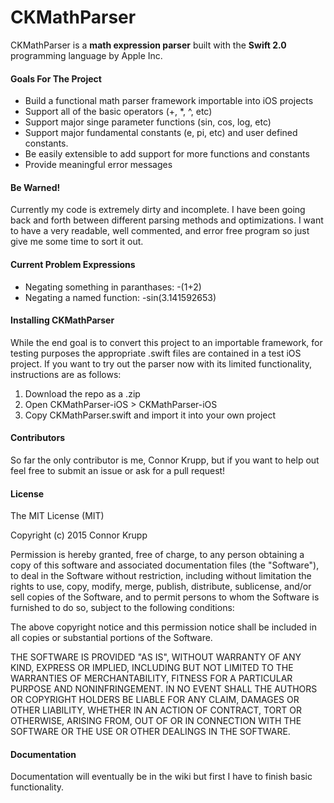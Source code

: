 # CKMathParser
CKMathParser is a **math expression parser** built with the **Swift 2.0** programming language by Apple Inc.

#### Goals For The Project
* Build a functional math parser framework importable into iOS projects
* Support all of the basic operators (+, *, ^, etc)
* Support major singe parameter functions (sin, cos, log, etc)
* Support major fundamental constants (e, pi, etc) and user defined constants.
* Be easily extensible to add support for more functions and constants
* Provide meaningful error messages

#### Be Warned!
Currently my code is extremely dirty and incomplete. I have been going back and forth between different parsing methods and optimizations. I want to have a very readable, well commented, and error free program so just give me some time to sort it out.

#### Current Problem Expressions
* Negating something in paranthases: -(1+2)
* Negating a named function: -sin(3.141592653)


#### Installing CKMathParser
While the end goal is to convert this project to an importable framework, for testing purposes the appropriate .swift files are contained in a test iOS project. If you want to try out the parser now with its limited functionality, instructions are as follows:

1. Download the repo as a .zip
2. Open CKMathParser-iOS > CKMathParser-iOS
3. Copy CKMathParser.swift and import it into your own project

#### Contributors
So far the only contributor is me, Connor Krupp, but if you want to help out feel free to submit an issue or ask for a pull request!

#### License
The MIT License (MIT)

Copyright (c) 2015 Connor Krupp

Permission is hereby granted, free of charge, to any person obtaining a copy
of this software and associated documentation files (the "Software"), to deal
in the Software without restriction, including without limitation the rights
to use, copy, modify, merge, publish, distribute, sublicense, and/or sell
copies of the Software, and to permit persons to whom the Software is
furnished to do so, subject to the following conditions:

The above copyright notice and this permission notice shall be included in all
copies or substantial portions of the Software.

THE SOFTWARE IS PROVIDED "AS IS", WITHOUT WARRANTY OF ANY KIND, EXPRESS OR
IMPLIED, INCLUDING BUT NOT LIMITED TO THE WARRANTIES OF MERCHANTABILITY,
FITNESS FOR A PARTICULAR PURPOSE AND NONINFRINGEMENT. IN NO EVENT SHALL THE
AUTHORS OR COPYRIGHT HOLDERS BE LIABLE FOR ANY CLAIM, DAMAGES OR OTHER
LIABILITY, WHETHER IN AN ACTION OF CONTRACT, TORT OR OTHERWISE, ARISING FROM,
OUT OF OR IN CONNECTION WITH THE SOFTWARE OR THE USE OR OTHER DEALINGS IN THE
SOFTWARE.

#### Documentation
Documentation will eventually be in the wiki but first I have to finish basic functionality.



